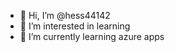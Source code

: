 - 👋 Hi, I’m @hess44142
- 👀 I’m interested in learning
- 🌱 I’m currently learning azure apps


<!---
hess44142/hess44142 is a ✨ special ✨ repository because its `README.md` (this file) appears on your GitHub profile.
You can click the Preview link to take a look at your changes.
--->
